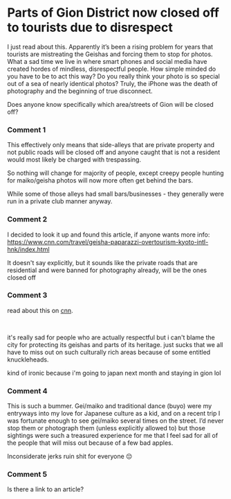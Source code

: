 # Parts of Gion District now closed off to tourists due to disrespect 

I just read about this. Apparently it’s been a rising problem for years that tourists are mistreating the Geishas and forcing them to stop for photos. What a sad time we live in where smart phones and social media have created hordes of mindless, disrespectful people. How simple minded do you have to be to act this way? Do you really think your photo is so special out of a sea of nearly identical photos? Truly, the iPhone was the death of photography and the beginning of true disconnect. 

Does anyone know specifically which area/streets of Gion will be closed off?

### Comment 1

This effectively only means that side-alleys that are private property and not public roads will be closed off and anyone caught that is not a resident would most likely be charged with trespassing.

So nothing will change for majority of people, except creepy people hunting for maiko/geisha photos will now more often get behind the bars.

While some of those alleys had small bars/businesses - they generally were run in a private club manner anyway.

### Comment 2

I decided to look it up and found this article, if anyone wants more info: https://www.cnn.com/travel/geisha-paparazzi-overtourism-kyoto-intl-hnk/index.html

It doesn't say explicitly, but it sounds like the private roads that are residential and were banned for photography already, will be the ones closed off

### Comment 3

read about this on [cnn](https://www.cnn.com/travel/geisha-paparazzi-overtourism-kyoto-intl-hnk/index.html). 

&#x200B;

it's really sad for people who are actually respectful but i can't blame the city for protecting its geishas and parts of its heritage. just sucks that we all have to miss out on such culturally rich areas because of some entitled knuckleheads. 

kind of ironic because i'm going to japan next month and staying in gion lol

### Comment 4

This is such a bummer. Gei/maiko and traditional dance (buyo) were my entryways into my love for Japanese culture as a kid, and on a recent trip I was fortunate enough to see gei/maiko several times on the street. I’d never stop them or photograph them (unless explicitly allowed to) but those sightings were such a treasured experience for me that I feel sad for all of the people that will miss out because of a few bad apples. 

Inconsiderate jerks ruin shit for everyone 😔

### Comment 5

Is there a link to an article?

